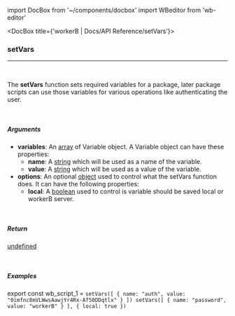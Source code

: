 import DocBox from '~/components/docbox'
import WBeditor from 'wb-editor'

<DocBox title={'workerB | Docs/API Reference/setVars'}>

### **setVars**
<hr/>
<br/>

The **setVars** function sets required variables for a package, later package scripts can use those variables for various operations like authenticating the user.

<br/>

##### Arguments

-   **variables**: An [array](https://developer.mozilla.org/docs/Web/JavaScript/Reference/Global_Objects/Array) of Variable object. A Variable object can have these properties:
    -   **name**: A [string](https://developer.mozilla.org/en-US/docs/Web/JavaScript/Reference/Global_Objects/String) which will be used as a name of the variable.
    -   **value**: A [string](https://developer.mozilla.org/en-US/docs/Web/JavaScript/Reference/Global_Objects/String) which will be used as a value of the variable.
-   **options**: An optional [object](https://developer.mozilla.org/docs/Web/JavaScript/Reference/Global_Objects/Object) used to control what the setVars function does. It can have the following properties:
    -   **local**: A [boolean](https://developer.mozilla.org/docs/Web/JavaScript/Reference/Global_Objects/Boolean) used to control is variable should be saved local or workerB server.

<br/>

##### Return

[undefined](https://developer.mozilla.org/en-US/docs/Web/JavaScript/Reference/Global_Objects/undefined)

<br/>

##### Examples

export const wb_script_1 = `setVars([
    {
        name: "auth",
        value: "0imfnc8mVLWwsAawjYr4Rx-Af50DDqtlx"
    }
])
setVars([
    {
        name: "password",
        value: "workerB"
    }
], { local: true })`

<WBeditor
    code = {wb_script_1}
    readOnly = {true}
    showShareIcon={false}
    showRunButton={false}
/>
</DocBox>
